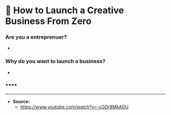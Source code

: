 # **🔴 How to Launch a Creative Business From Zero**

### **Are you a entreprenuer?**

-

### **Why do you want to launch a business?**

-

### \*\*\*\*

---

- **Source:**
  - https://www.youtube.com/watch?v=-cGDr8MkADU
